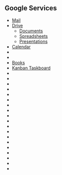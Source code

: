 ## Google Services

* [Mail]()
* [Drive]()
  * [Documents](https://docs.google.com/document/u/0/)
  * [Spreadsheets](https://docs.google.com/spreadsheets/u/0/)
  * [Presentations](https://docs.google.com/presentation/u/0/)
* [Calendar](https://calendar.google.com/calendar/u/0/r/day)
* []()
* []()
* [Books](https://play.google.com/books)
* [Kanban Taskboard](https://tasksboard.com/)
* []()
* []()
* []()
* []()
* []()
* []()
* []()
* []()
* []()
* []()
* []()
* []()
* []()
* []()
* []()
* []()
* []()
* []()
* []()
